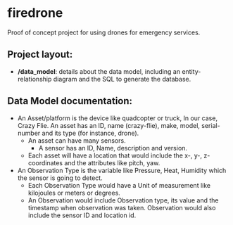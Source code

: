 # firedrone
Proof of concept project for using drones for emergency services.

## Project layout:

* **/data_model**: details about the data model, including an entity-relationship diagram and the SQL to generate the database.

## Data Model documentation:

* An Asset/platform is the device like quadcopter or truck, In our case, Crazy Flie. An asset has an ID, name (crazy-flie), make, model, serial-number and its type (for instance, drone).
  * An asset can have many sensors.
    * A sensor has an ID, Name, description and version.
  * Each asset will have a location that would include the x-, y-, z- coordinates and the attributes like pitch, yaw.
* An Observation Type is the variable like Pressure, Heat, Humidity which the sensor is going to detect.
  * Each Observation Type would have a Unit of measurement like kilojoules or meters or degrees.
  * An Observation would include Observation type, its value and the timestamp when observation was taken. Observation would also include the sensor ID and location id.

